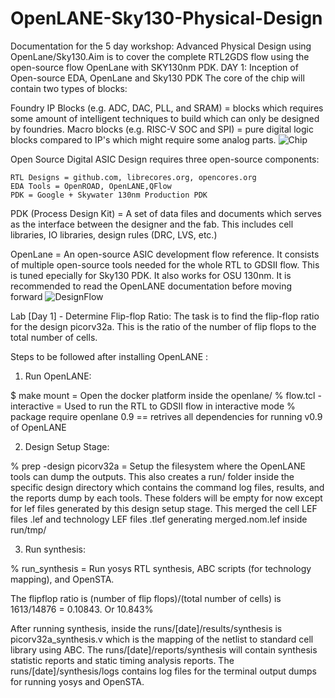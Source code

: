 # OpenLANE-Sky130-Physical-Design
Documentation for the 5 day workshop: Advanced Physical Design using OpenLane/Sky130.Aim is to cover the complete RTL2GDS flow using the open-source flow OpenLane with SKY130nm PDK.
DAY 1: Inception of Open-source EDA, OpenLane and Sky130 PDK
The core of the chip will contain two types of blocks:

Foundry IP Blocks (e.g. ADC, DAC, PLL, and SRAM) = blocks which requires some amount of intelligent techniques to build which can only be designed by foundries.
Macro blocks (e.g. RISC-V SOC and SPI) = pure digital logic blocks compared to IP's which might require some analog parts.
![Chip](https://github.com/PriyankaShinde2/OpenLANE-Sky130-Physical-Design/assets/135041446/1f761ee6-b500-4549-8bda-025f02e90220)

Open Source Digital ASIC Design requires three open-source components:

    RTL Designs = github.com, librecores.org, opencores.org
    EDA Tools = OpenROAD, OpenLANE,QFlow
    PDK = Google + Skywater 130nm Production PDK
PDK (Process Design Kit) = A set of data files and documents which serves as the interface between the designer and the fab. This includes cell libraries, IO libraries, design rules (DRC, LVS, etc.)

OpenLane = An open-source ASIC development flow reference. It consists of multiple open-source tools needed for the whole RTL to GDSII flow. This is tuned epecially for Sky130 PDK. It also works for OSU 130nm. It is recommended to read the OpenLANE documentation before moving forward
![DesignFlow](https://github.com/PriyankaShinde2/OpenLANE-Sky130-Physical-Design/assets/135041446/5598aa22-01ec-45de-a987-df1a6edec648)

Lab [Day 1] - Determine Flip-flop Ratio:
The task is to find the flip-flop ratio for the design picorv32a. This is the ratio of the number of flip flops to the total number of cells.

Steps to be followed after installing OpenLANE :
1. Run OpenLANE:

$ make mount = Open the docker platform inside the openlane/
% flow.tcl -interactive = Used to run the RTL to GDSII flow in interactive mode
% package require openlane 0.9 == retrives all dependencies for running v0.9 of OpenLANE


2. Design Setup Stage:

% prep -design picorv32a = Setup the filesystem where the OpenLANE tools can dump the outputs. This also creates a run/ folder inside the specific design directory which contains the command log files, results, and the reports dump by each tools. These folders will be empty for now except for lef files generated by this design setup stage. This merged the cell LEF files .lef and technology LEF files .tlef generating merged.nom.lef inside run/tmp/



3. Run synthesis:

% run_synthesis = Run yosys RTL synthesis, ABC scripts (for technology mapping), and OpenSTA.

The flipflop ratio is (number of flip flops)/(total number of cells) is 1613/14876 = 0.10843. Or 10.843%

After running synthesis, inside the runs/[date]/results/synthesis is picorv32a_synthesis.v which is the mapping of the netlist to standard cell library using ABC. The runs/[date]/reports/synthesis will contain synthesis statistic reports and static timing analysis reports. The runs/[date]/synthesis/logs contains log files for the terminal output dumps for running yosys and OpenSTA.

